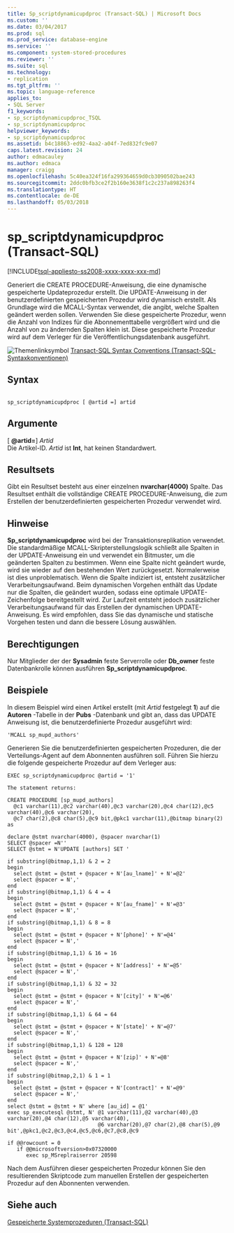 ```yaml
---
title: Sp_scriptdynamicupdproc (Transact-SQL) | Microsoft Docs
ms.custom: ''
ms.date: 03/04/2017
ms.prod: sql
ms.prod_service: database-engine
ms.service: ''
ms.component: system-stored-procedures
ms.reviewer: ''
ms.suite: sql
ms.technology:
- replication
ms.tgt_pltfrm: ''
ms.topic: language-reference
applies_to:
- SQL Server
f1_keywords:
- sp_scriptdynamicupdproc_TSQL
- sp_scriptdynamicupdproc
helpviewer_keywords:
- sp_scriptdynamicupdproc
ms.assetid: b4c18863-ed92-4aa2-a04f-7ed832fc9e07
caps.latest.revision: 24
author: edmacauley
ms.author: edmaca
manager: craigg
ms.openlocfilehash: 5c40ea324f16fa299364659d0cb3090502bae243
ms.sourcegitcommit: 2ddc0bfb3ce2f2b160e3638f1c2c237a898263f4
ms.translationtype: HT
ms.contentlocale: de-DE
ms.lasthandoff: 05/03/2018
---
```

# <a name="spscriptdynamicupdproc-transact-sql"></a>sp_scriptdynamicupdproc (Transact-SQL)
[!INCLUDE[tsql-appliesto-ss2008-xxxx-xxxx-xxx-md](../../includes/tsql-appliesto-ss2008-xxxx-xxxx-xxx-md.md)]

  Generiert die CREATE PROCEDURE-Anweisung, die eine dynamische gespeicherte Updateprozedur erstellt. Die UPDATE-Anweisung in der benutzerdefinierten gespeicherten Prozedur wird dynamisch erstellt. Als Grundlage wird die MCALL-Syntax verwendet, die angibt, welche Spalten geändert werden sollen. Verwenden Sie diese gespeicherte Prozedur, wenn die Anzahl von Indizes für die Abonnementtabelle vergrößert wird und die Anzahl von zu ändernden Spalten klein ist. Diese gespeicherte Prozedur wird auf dem Verleger für die Veröffentlichungsdatenbank ausgeführt.  
  
 ![Themenlinksymbol](../../database-engine/configure-windows/media/topic-link.gif "Topic link icon") [Transact-SQL Syntax Conventions (Transact-SQL-Syntaxkonventionen)](../../t-sql/language-elements/transact-sql-syntax-conventions-transact-sql.md)  
  
## <a name="syntax"></a>Syntax  
  
```  
  
sp_scriptdynamicupdproc [ @artid =] artid  
```  
  
## <a name="arguments"></a>Argumente  
 [  **@artid=**] *Artid*  
 Die Artikel-ID. *Artid* ist **Int**, hat keinen Standardwert.  
  
## <a name="result-sets"></a>Resultsets  
 Gibt ein Resultset besteht aus einer einzelnen **nvarchar(4000)** Spalte. Das Resultset enthält die vollständige CREATE PROCEDURE-Anweisung, die zum Erstellen der benutzerdefinierten gespeicherten Prozedur verwendet wird.  
  
## <a name="remarks"></a>Hinweise  
 **Sp_scriptdynamicupdproc** wird bei der Transaktionsreplikation verwendet. Die standardmäßige MCALL-Skripterstellungslogik schließt alle Spalten in der UPDATE-Anweisung ein und verwendet ein Bitmuster, um die geänderten Spalten zu bestimmen. Wenn eine Spalte nicht geändert wurde, wird sie wieder auf den bestehenden Wert zurückgesetzt. Normalerweise ist dies unproblematisch. Wenn die Spalte indiziert ist, entsteht zusätzlicher Verarbeitungsaufwand. Beim dynamischen Vorgehen enthält das Update nur die Spalten, die geändert wurden, sodass eine optimale UPDATE-Zeichenfolge bereitgestellt wird. Zur Laufzeit entsteht jedoch zusätzlicher Verarbeitungsaufwand für das Erstellen der dynamischen UPDATE-Anweisung. Es wird empfohlen, dass Sie das dynamische und statische Vorgehen testen und dann die bessere Lösung auswählen.  
  
## <a name="permissions"></a>Berechtigungen  
 Nur Mitglieder der der **Sysadmin** feste Serverrolle oder **Db_owner** feste Datenbankrolle können ausführen **Sp_scriptdynamicupdproc**.  
  
## <a name="examples"></a>Beispiele  
 In diesem Beispiel wird einen Artikel erstellt (mit *Artid* festgelegt **1**) auf die **Autoren** -Tabelle in der **Pubs** -Datenbank und gibt an, dass das UPDATE Anweisung ist, die benutzerdefinierte Prozedur ausgeführt wird:  
  
```  
'MCALL sp_mupd_authors'  
```  
  
 Generieren Sie die benutzerdefinierten gespeicherten Prozeduren, die der Verteilungs-Agent auf dem Abonnenten ausführen soll. Führen Sie hierzu die folgende gespeicherte Prozedur auf dem Verleger aus:  
  
```  
EXEC sp_scriptdynamicupdproc @artid = '1'  
  
The statement returns:  
  
CREATE PROCEDURE [sp_mupd_authors]   
  @c1 varchar(11),@c2 varchar(40),@c3 varchar(20),@c4 char(12),@c5 varchar(40),@c6 varchar(20),  
  @c7 char(2),@c8 char(5),@c9 bit,@pkc1 varchar(11),@bitmap binary(2)  
as  
  
declare @stmt nvarchar(4000), @spacer nvarchar(1)  
SELECT @spacer =N''  
SELECT @stmt = N'UPDATE [authors] SET '  
  
if substring(@bitmap,1,1) & 2 = 2  
begin  
  select @stmt = @stmt + @spacer + N'[au_lname]' + N'=@2'  
  select @spacer = N','  
end  
if substring(@bitmap,1,1) & 4 = 4  
begin  
  select @stmt = @stmt + @spacer + N'[au_fname]' + N'=@3'  
  select @spacer = N','  
end  
if substring(@bitmap,1,1) & 8 = 8  
begin  
  select @stmt = @stmt + @spacer + N'[phone]' + N'=@4'  
  select @spacer = N','  
end  
if substring(@bitmap,1,1) & 16 = 16  
begin  
  select @stmt = @stmt + @spacer + N'[address]' + N'=@5'  
  select @spacer = N','  
end  
if substring(@bitmap,1,1) & 32 = 32  
begin  
  select @stmt = @stmt + @spacer + N'[city]' + N'=@6'  
  select @spacer = N','  
end  
if substring(@bitmap,1,1) & 64 = 64  
begin  
  select @stmt = @stmt + @spacer + N'[state]' + N'=@7'  
  select @spacer = N','  
end  
if substring(@bitmap,1,1) & 128 = 128  
begin  
  select @stmt = @stmt + @spacer + N'[zip]' + N'=@8'  
  select @spacer = N','  
end  
if substring(@bitmap,2,1) & 1 = 1  
begin  
  select @stmt = @stmt + @spacer + N'[contract]' + N'=@9'  
  select @spacer = N','  
end  
select @stmt = @stmt + N' where [au_id] = @1'  
exec sp_executesql @stmt, N' @1 varchar(11),@2 varchar(40),@3 varchar(20),@4 char(12),@5 varchar(40),  
                             @6 varchar(20),@7 char(2),@8 char(5),@9 bit',@pkc1,@c2,@c3,@c4,@c5,@c6,@c7,@c8,@c9  
  
if @@rowcount = 0  
   if @@microsoftversion>0x07320000  
      exec sp_MSreplraiserror 20598  
```  
  
 Nach dem Ausführen dieser gespeicherten Prozedur können Sie den resultierenden Skriptcode zum manuellen Erstellen der gespeicherten Prozedur auf den Abonnenten verwenden.  
  
## <a name="see-also"></a>Siehe auch  
 [Gespeicherte Systemprozeduren &#40;Transact-SQL&#41;](../../relational-databases/system-stored-procedures/system-stored-procedures-transact-sql.md)  
  
  
